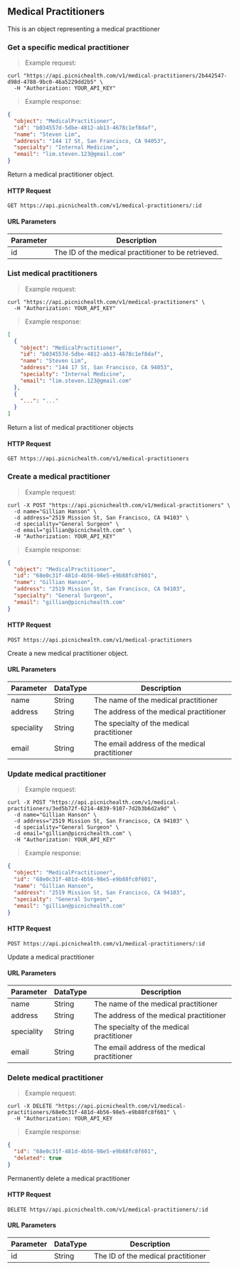 ## Medical Practitioners
This is an object representing a medical practitioner

### Get a specific medical practitioner
> Example request:

```shell
curl "https://api.picnichealth.com/v1/medical-practitioners/2b442547-d98d-4788-9bc0-46a5229dd2b5" \
  -H "Authorization: YOUR_API_KEY"
```

> Example response:

```json
{
  "object": "MedicalPractitioner",
  "id": "b034557d-5dbe-4812-ab13-4678c1ef8daf",
  "name": "Steven Lim",
  "address": "144 17 St, San Francisco, CA 94053",
  "specialty": "Internal Medicine",
  "email": "lim.steven.123@gmail.com"
}
```
Return a medical practitioner object.

#### HTTP Request
`GET https://api.picnichealth.com/v1/medical-practitioners/:id`

#### URL Parameters
Parameter | Description
--------- | -----------
id | The ID of the medical practitioner to be retrieved.

### List medical practitioners
> Example request:

```shell
curl "https://api.picnichealth.com/v1/medical-practitioners" \
  -H "Authorization: YOUR_API_KEY"
```

> Example response:

```json
[
  {
    "object": "MedicalPractitioner",
    "id": "b034557d-5dbe-4812-ab13-4678c1ef8daf",
    "name": "Steven Lim",
    "address": "144 17 St, San Francisco, CA 94053",
    "specialty": "Internal Medicine",
    "email": "lim.steven.123@gmail.com"
  },
  {
    "...": "..."
  }
]
```

Return a list of medical practitioner objects

#### HTTP Request
`GET https://api.picnichealth.com/v1/medical-practitioners`

### Create a medical practitioner
> Example request:

```shell
curl -X POST "https://api.picnichealth.com/v1/medical-practitioners" \
  -d name="Gillian Hanson" \
  -d address="2519 Mission St, San Francisco, CA 94103" \
  -d speciality="General Surgeon" \
  -d email="gillian@picnichealth.com" \
  -H "Authorization: YOUR_API_KEY"
```

> Example response:

```json
{
  "object": "MedicalPractitioner",
  "id": "68e0c31f-481d-4b56-98e5-e9b88fc8f601",
  "name": "Gillian Hanson",
  "address": "2519 Mission St, San Francisco, CA 94103",
  "specialty": "General Surgeon",
  "email": "gillian@picnichealth.com"
}
```


#### HTTP Request
`POST https://api.picnichealth.com/v1/medical-practitioners`

Create a new medical practitioner object.

#### URL Parameters
Parameter | DataType | Description
--------- | -------- | -----------
name | String | The name of the medical practitioner
address | String | The address of the medical practitioner
speciality | String | The specialty of the medical practitioner
email | String | The email address of the medical practitioner

### Update medical practitioner
> Example request:

```shell
curl -X POST "https://api.picnichealth.com/v1/medical-practitioners/3ed5b72f-6214-4839-9107-7d2b3b6d2a9d" \
  -d name="Gillian Hanson" \
  -d address="2519 Mission St, San Francisco, CA 94103" \
  -d speciality="General Surgeon" \
  -d email="gillian@picnichealth.com" \
  -H "Authorization: YOUR_API_KEY"
```

> Example response:

```json
{
  "object": "MedicalPractitioner",
  "id": "68e0c31f-481d-4b56-98e5-e9b88fc8f601",
  "name": "Gillian Hanson",
  "address": "2519 Mission St, San Francisco, CA 94103",
  "specialty": "General Surgeon",
  "email": "gillian@picnichealth.com"
}
```


#### HTTP Request
`POST https://api.picnichealth.com/v1/medical-practitioners/:id`

Update a medical practitioner

#### URL Parameters
Parameter | DataType | Description
--------- | -------- | -----------
name | String | The name of the medical practitioner
address | String | The address of the medical practitioner
speciality | String | The specialty of the medical practitioner
email | String | The email address of the medical practitioner

### Delete medical practitioner
> Example request:

```shell
curl -X DELETE "https://api.picnichealth.com/v1/medical-practitioners/68e0c31f-481d-4b56-98e5-e9b88fc8f601" \
  -H "Authorization: YOUR_API_KEY
```

> Example response:

```json
{
  "id": "68e0c31f-481d-4b56-98e5-e9b88fc8f601",
  "deleted": true
}
```

Permanently delete a medical practitioner

#### HTTP Request
`DELETE https//api.picnichealth.com/v1/medical-practitioners/:id`

#### URL Parameters
Parameter | DataType | Description
--------- | -------- | -----------
id | String | The ID of the medical practitioner

